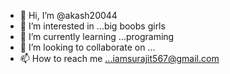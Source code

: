 - 👋 Hi, I’m @akash20044
- 👀 I’m interested in ...big boobs girls
- 🌱 I’m currently learning ...programing
- 💞️ I’m looking to collaborate on ...
- 📫 How to reach me ...iamsurajit567@gmail.com

<!---
akash20044/akash20044 is a ✨ special ✨ repository because its `README.md` (this file) appears on your GitHub profile.
You can click the Preview link to take a look at your changes.
--->
